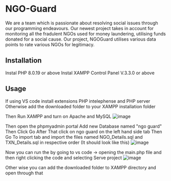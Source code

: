 # NGO-Guard
We are a team which is passionate about resolving social issues through our programming endeavours. Our newest project takes in account for monitoring all the fradulent NGOs used for money laundering, utilising funds donated for a social cause. Our project, NGOGuard utilises various data points to rate various NGOs for legitimacy.

## Installation
Instal PHP 8.0.19 or above
Instal XAMPP Control Panel V.3.3.0 or above

## Usage
If using VS code install extensions PHP intelephense and PHP server
Otherwise add the downloaded folder to your XAMPP installation folder

Then Run XAMPP and turn on Apache and MySQL
![image](https://user-images.githubusercontent.com/51701562/230728629-c0636b2d-91ad-4e12-bcf6-000807a8a442.png)

Then open the phpmyadmin portal
Add new Database named "ngo guard"
Then Click Go
After That click on ngo guard on the left hand side tab
Then Go To import tab and import the files named NGO_Details.sql and TXN_Details.sql in respective order
(It should look like this)
![image](https://user-images.githubusercontent.com/51701562/230728854-22cb837e-c33f-4fad-af6c-419c08f75e66.png)

Now you can run the by going to vs code -> opening the main.php file and then right clicking the code and selecting Serve project
![image](https://user-images.githubusercontent.com/51701562/230729012-0dba7931-8742-4046-89f3-a6b53f1f8ea9.png)

Other wise you can add the downloaded folder to XAMPP directory and open through that
